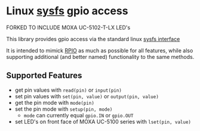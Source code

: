 # Linux [sysfs](https://www.kernel.org/doc/Documentation/gpio/sysfs.txt) gpio access

FORKED TO INCLUDE MOXA UC-5102-T-LX LED's

This library provides gpio access via the standard linux [sysfs interface](https://www.kernel.org/doc/Documentation/gpio/sysfs.txt)

It is intended to mimick [RPIO](http://pythonhosted.org/RPIO/) as much as possible 
for all features, while also supporting additional (and better named) functionality 
to the same methods.


## Supported Features
- get pin values with `read(pin)` or `input(pin)`
- set pin values with `set(pin, value)` or `output(pin, value)`
- get the pin mode with `mode(pin)`
- set the pin mode with `setup(pin, mode)`
    - `mode` can currently equal `gpio.IN` or `gpio.OUT`
- set LED's on front face of MOXA UC-5100 series with `lset(pin, value)`
